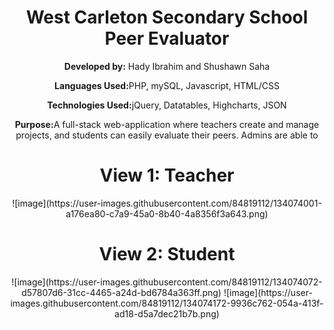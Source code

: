 <center><h1>West Carleton Secondary School Peer Evaluator</h1><center<hr>
  
<p><b>Developed by:</b> Hady Ibrahim and Shushawn Saha</p>
<p><b>Languages Used:</b>PHP, mySQL, Javascript, HTML/CSS</p>
<p><b>Technologies Used:</b>jQuery, Datatables, Highcharts, JSON</p>
<p><b>Purpose:</b>A full-stack web-application where teachers create and manage projects, and students can easily evaluate their peers. Admins are able to </p>
  
  <h1>View 1: Teacher</h1>
  ![image](https://user-images.githubusercontent.com/84819112/134074001-a176ea80-c7a9-45a0-8b40-4a8356f3a643.png)

  
  <h1>View 2: Student</h1>
  ![image](https://user-images.githubusercontent.com/84819112/134074072-d57807d6-31cc-4465-a24d-bd6784a363ff.png)
  ![image](https://user-images.githubusercontent.com/84819112/134074172-9936c762-054a-413f-ad18-d5a7dec21b7b.png)

